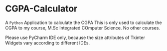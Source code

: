 # CGPA-Calculator
A `Python` Application to calculate the CGPA
This is only used to calculate the CGPA to my course, M.Sc Integrated COmputer Science. No other courses.

Please use PyCharm IDE only, because the size attributes of Tkinter Widgets vary according to different IDEs.
